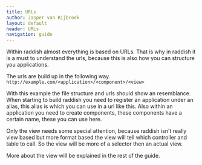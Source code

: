 ```yaml
---
title: URLs
author: Jasper van Rijbroek
layout: default
header: URLs
navigation: guide
---
```


Within raddish almost everything is based on URLs. That is why in raddish it is a must to understand the urls,
because this is also how you can structure you applications.

The urls are build up in the following way.  
```http://example.com/<application>/<component>/<view>```

With this example the file structure and urls should show an resemblance.
When starting to build raddish you need to register an application under an alias, this alias is which you can use in a url like this.
Also within an application you need to create components, these components have a certain name, these you can use here.

Only the view needs some special attention, because raddish isn't really view based but more format based the view will tell which controller and table to call.
So the view will be more of a selector then an actual view.

More about the view will be explained in the rest of the guide.